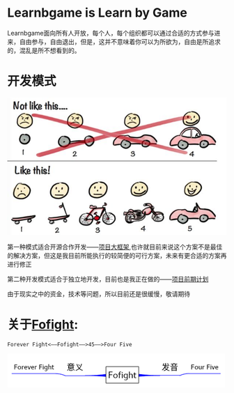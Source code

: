 # Learnbgame is Learn by Game

Learnbgame面向所有人开放，每个人，每个组织都可以通过合适的方式参与进来，自由参与，自由退出，但是，这并不意味着你可以为所欲为，自由是所追求的，混乱是所不想看到的。


# 开发模式
![](mDrivEngine/develep.jpg)

第一种模式适合开源合作开发——[项目大框架](项目大框架.md),也许就目前来说这个方案不是最佳的解决方案，但这是我目前所能执行的较简便的可行方案，未来有更合适的方案再进行修正

第二种开发模式适合于独立地开发，目前也是我正在做的——[项目前期计划](项目前期计划.md)


由于现实之中的资金，技术等问题，所以目前还是很缓慢，敬请期待

# 关于[Fofight](Fofight.md):
	Forever Fight<——Fofight——>45——>Four Five
![](mDrivEngine/fofight.png)
